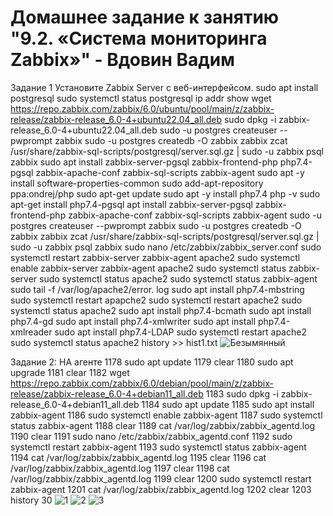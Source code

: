 # Домашнее задание к занятию "9.2. «Система мониторинга Zabbix»" - Вдовин Вадим
Задание 1
Установите Zabbix Server с веб-интерфейсом.
sudo apt install postgresql sudo systemctl status postgresql ip addr show wget https://repo.zabbix.com/zabbix/6.0/ubuntu/pool/main/z/zabbix-release/zabbix-release_6.0-4+ubuntu22.04_all.deb sudo dpkg -i zabbix-release_6.0-4+ubuntu22.04_all.deb sudo -u postgres createuser --pwprompt zabbix sudo -u postgres createdb -O zabbix zabbix zcat /usr/share/zabbix-sql-scripts/postgresql/server.sql.gz | sudo -u zabbix psql zabbix sudo apt install zabbix-server-pgsql zabbix-frontend-php php7.4-pgsql zabbix-apache-conf zabbix-sql-scripts zabbix-agent sudo apt -y install software-properties-common sudo add-apt-repository ppa:ondrej/php sudo apt-get update sudo apt -y install php7.4 php -v sudo apt-get install php7.4-pgsql apt install zabbix-server-pgsql zabbix-frontend-php zabbix-apache-conf zabbix-sql-scripts zabbix-agent sudo -u postgres createuser --pwprompt zabbix sudo -u postgres createdb -O zabbix zabbix zcat /usr/share/zabbix-sql-scripts/postgresql/server.sql.gz | sudo -u zabbix psql zabbix sudo nano /etc/zabbix/zabbix_server.conf sudo systemctl restart zabbix-server zabbix-agent apache2 sudo systemctl enable zabbix-server zabbix-agent apache2 sudo systemctl status zabbix-server sudo systemctl status apache2 sudo systemctl status zabbix-agent sudo tail -f /var/log/apache2/error. log sudo apt install php7.4-mbstring sudo systemctl restart apapche2 sudo systemctl restart apache2 sudo systemctl status apache2 sudo apt install php7.4-bcmath sudo apt install php7.4-gd sudo apt install php7.4-xmlwriter sudo apt install php7.4-xmlreader sudo apt install php7.4-LDAP sudo systemctl restart apache2 sudo systemctl status apache2 history >> hist1.txt
![Безымянный](https://user-images.githubusercontent.com/130470784/232043880-67104c6c-dac6-4103-9bbd-3a8ce752360f.png)

Задание 2:
НА агенте 1178 sudo apt update 1179 clear 1180 sudo apt upgrade 1181 clear 1182 wget https://repo.zabbix.com/zabbix/6.0/debian/pool/main/z/zabbix-release/zabbix-release_6.0-4+debian11_all.deb 1183 sudo dpkg -i zabbix-release_6.0-4+debian11_all.deb 1184 sudo apt update 1185 sudo apt install zabbix-agent 1186 sudo systemctl enable zabbix-agent 1187 sudo systemctl status zabbix-agent 1188 clear 1189 cat /var/log/zabbix/zabbix_agentd.log 1190 clear 1191 sudo nano /etc/zabbix/zabbix_agentd.conf 1192 sudo systemctl restart zabbix-agent 1193 sudo systemctl status zabbix-agent 1194 cat /var/log/zabbix/zabbix_agentd.log 1195 clear 1196 cat /var/log/zabbix/zabbix_agentd.log 1197 clear 1198 cat /var/log/zabbix/zabbix_agentd.log 1199 clear 1200 sudo systemctl restart zabbix-agent 1201 cat /var/log/zabbix/zabbix_agentd.log 1202 clear 1203 history 30
![1](https://user-images.githubusercontent.com/130470784/232044038-5ca689da-5a7a-457d-839f-6fd06d8e4e08.png)
![2](https://user-images.githubusercontent.com/130470784/232044054-d3e4e5fa-0992-42e1-bdc4-6a8ef9961fe9.png)
![3](https://user-images.githubusercontent.com/130470784/232044082-8202ff8c-ac96-468a-9c59-79b94356afe5.png)
